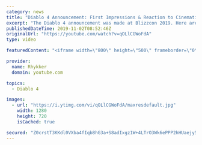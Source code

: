 ```yaml
---
category: news
title: "Diablo 4 Announcement: First Impressions & Reaction to Cinematic Trailer - Blizzcon 2019"
excerpt: "The Diablo 4 announcement was made at Blizzcon 2019. Here are my first impressions and reaction to the cinematic trailer and ensuing panels. My live stream ..."
publishedDateTime: 2019-11-02T08:52:46Z
originalUrl: "https://youtube.com/watch?v=qOLlCGWoFdA"
type: video

featuredContent: "<iframe width=\"800\" height=\"500\" frameborder=\"0\" src=\"https://www.youtube.com/embed/qOLlCGWoFdA\" allow=\"accelerometer; autoplay; encrypted-media; gyroscope; picture-in-picture\" allowfullscreen></iframe>"

provider:
  name: Rhykker
  domain: youtube.com

topics:
  - Diablo 4

images:
  - url: "https://i.ytimg.com/vi/qOLlCGWoFdA/maxresdefault.jpg"
    width: 1280
    height: 720
    isCached: true

secured: "Z0crstT3KKdl0VXba4fIqb8hG3a+S8adIxgz1W+4LTrO3Wk6ePPP2hHUaejy5pW+tVT1MPpWOMro4EW1jPeyHIFJplLYvz19Qo2muyKiSPumOuR6FM1NWKzbR+GaGV3nuQEUyzNxc2lEX4RufeUocL5mnettpFno5pkcdGpvZ+EuwbXT+n8YjWnd527jyZBoK/wS1kcocGSfLsUX9W3NA7PiNqgeINOxgzNkuYZGC03iJkYdry/TfiVKWS9d7uwwyqOdQlEZiMsYB+BzaE5ejcyLSPYXfCJjotY5DKG9/JzEByArohV4+2EzexwNbFpslIRZotfI+L006YxFkvTTPAbCK035Oao/x5c9wNuuEVP88/qGQoTjNUijCkYdgR/mjBNxH9gVRtL2KGzGL0OsO1qNArTYUXlvNNWPV8aXjCD8IKULLVIRN5DL1LOccInO;hFcQxRCzHcb/s++rmY/pHQ=="
---
```


